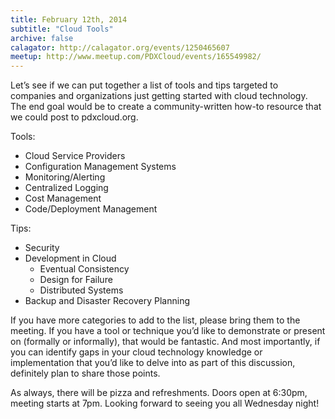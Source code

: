 ```yaml
---
title: February 12th, 2014
subtitle: "Cloud Tools"
archive: false
calagator: http://calagator.org/events/1250465607
meetup: http://www.meetup.com/PDXCloud/events/165549982/
---
```


Let’s see if we can put together a list of tools and tips targeted to companies and organizations just getting started with cloud technology. The end goal would be to create a community-written how-to resource that we could post to pdxcloud.org.

Tools:

* Cloud Service Providers
* Configuration Management Systems
* Monitoring/Alerting
* Centralized Logging
* Cost Management
* Code/Deployment Management

Tips:

* Security
* Development in Cloud
  * Eventual Consistency
  * Design for Failure
  * Distributed Systems
* Backup and Disaster Recovery Planning

If you have more categories to add to the list, please bring them to the meeting. If you have a tool or technique you’d like to demonstrate or present on (formally or informally), that would be fantastic. And most importantly, if you can identify gaps in your cloud technology knowledge or implementation that you’d like to delve into as part of this discussion, definitely plan to share those points.

As always, there will be pizza and refreshments. Doors open at 6:30pm, meeting starts at 7pm. Looking forward to seeing you all Wednesday night!
